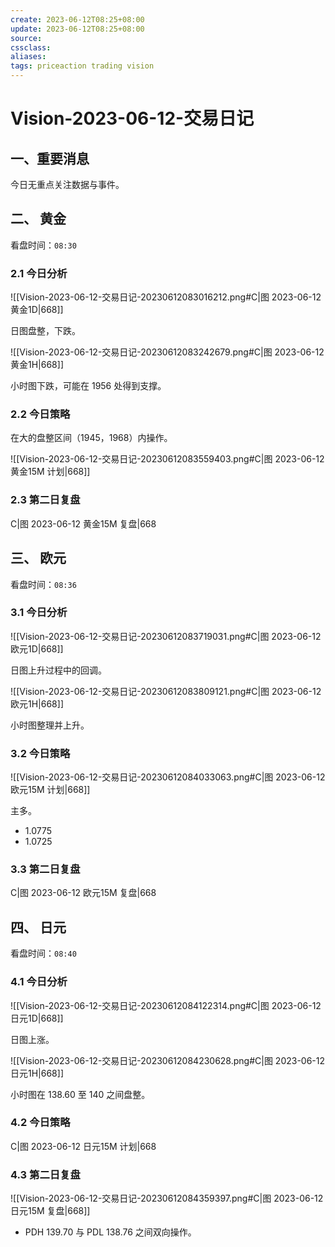 ```yaml
---
create: 2023-06-12T08:25+08:00
update: 2023-06-12T08:25+08:00
source:
cssclass:
aliases:
tags: priceaction trading vision
---
```


# Vision-2023-06-12-交易日记

## 一、重要消息

今日无重点关注数据与事件。

## 二、 黄金

看盘时间：`08:30`

### 2.1 今日分析

![[Vision-2023-06-12-交易日记-20230612083016212.png#C|图 2023-06-12 黄金1D|668]]

日图盘整，下跌。

![[Vision-2023-06-12-交易日记-20230612083242679.png#C|图 2023-06-12 黄金1H|668]]

小时图下跌，可能在 1956 处得到支撑。

### 2.2 今日策略

在大的盘整区间（1945，1968）内操作。

![[Vision-2023-06-12-交易日记-20230612083559403.png#C|图 2023-06-12 黄金15M 计划|668]]

### 2.3 第二日复盘

C|图 2023-06-12 黄金15M 复盘|668

## 三、 欧元

看盘时间：`08:36`

### 3.1 今日分析

![[Vision-2023-06-12-交易日记-20230612083719031.png#C|图 2023-06-12 欧元1D|668]]

日图上升过程中的回调。

![[Vision-2023-06-12-交易日记-20230612083809121.png#C|图 2023-06-12 欧元1H|668]]

小时图整理并上升。

### 3.2 今日策略

![[Vision-2023-06-12-交易日记-20230612084033063.png#C|图 2023-06-12 欧元15M 计划|668]]

主多。

- 1.0775
- 1.0725

### 3.3 第二日复盘

C|图 2023-06-12 欧元15M 复盘|668

## 四、 日元

看盘时间：`08:40`

### 4.1 今日分析

![[Vision-2023-06-12-交易日记-20230612084122314.png#C|图 2023-06-12 日元1D|668]]

日图上涨。

![[Vision-2023-06-12-交易日记-20230612084230628.png#C|图 2023-06-12 日元1H|668]]

小时图在 138.60 至 140 之间盘整。

### 4.2 今日策略

C|图 2023-06-12 日元15M 计划|668

### 4.3 第二日复盘

![[Vision-2023-06-12-交易日记-20230612084359397.png#C|图 2023-06-12 日元15M 复盘|668]]

- PDH 139.70 与 PDL 138.76 之间双向操作。
